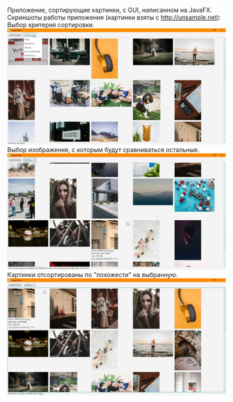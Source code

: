 Приложение, сортирующие картинки, с GUI, написанном на JavaFX.
Скриншоты работы приложения (картинки взяты с http://unsample.net):
Выбор критерия сортировки.
![scr1](/screenshots/sorting_options.jpg)
Выбор изображения, с которым будут сравниваться остальные.
![scr2](/screenshots/primary_image_pick.jpg)
Картинки отсортированы по "похожести" на выбранную.
![scr3](/screenshots/sorted.jpg)
